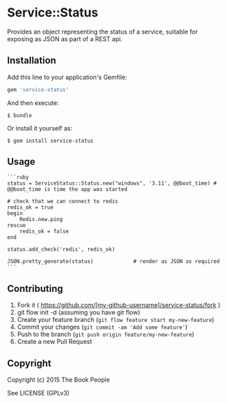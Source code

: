 # Service::Status

Provides an object representing the status of a service, suitable for exposing
as JSON as part of a REST api.

## Installation

Add this line to your application's Gemfile:

```ruby
gem 'service-status'
```

And then execute:

    $ bundle

Or install it yourself as:

    $ gem install service-status

## Usage

	```ruby
	status = ServiceStatus::Status.new("windows", '3.11', @@boot_time) # @@boot_time is time the app was started

	# check that we can connect to redis
	redis_ok = true
	begin
		Redis.new.ping
	rescue
		redis_ok = false
	end

	status.add_check('redis', redis_ok)      

	JSON.pretty_generate(status)             # render as JSON as required
	```

## Contributing

1. Fork it ( https://github.com/[my-github-username]/service-status/fork )
2. git flow init -d (assuming you have git flow)
2. Create your feature branch (`git flow feature start my-new-feature`)
3. Commit your changes (`git commit -am 'Add some feature'`)
4. Push to the branch (`git push origin feature/my-new-feature`)
5. Create a new Pull Request

## Copyright

Copyright (c) 2015 The Book People

See LICENSE (GPLv3)

